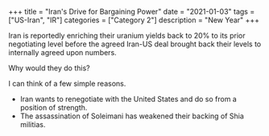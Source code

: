 +++
title = "Iran's Drive for Bargaining Power"
date = "2021-01-03"
tags = ["US-Iran", "IR"]
categories = ["Category 2"]
description = "New Year"
+++

Iran is reportedly enriching their uranium yields back to 20% to its prior negotiating level before the agreed Iran-US deal brought back their levels to internally agreed upon numbers.



Why would they do this? 

I can think of a few simple reasons. 

+ Iran wants to renegotiate with the United States and do so from a position of strength. 
+ The assassination of Soleimani has weakened their backing of Shia militias.

